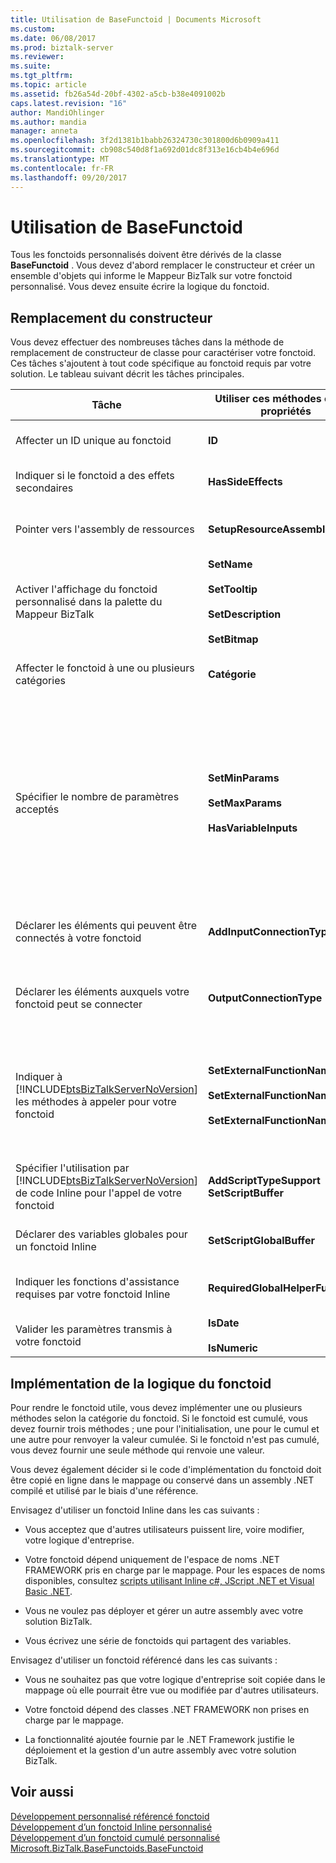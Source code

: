 ```yaml
---
title: Utilisation de BaseFunctoid | Documents Microsoft
ms.custom: 
ms.date: 06/08/2017
ms.prod: biztalk-server
ms.reviewer: 
ms.suite: 
ms.tgt_pltfrm: 
ms.topic: article
ms.assetid: fb26a54d-20bf-4302-a5cb-b38e4091002b
caps.latest.revision: "16"
author: MandiOhlinger
ms.author: mandia
manager: anneta
ms.openlocfilehash: 3f2d1381b1babb26324730c301800d6b0909a411
ms.sourcegitcommit: cb908c540d8f1a692d01dc8f313e16cb4b4e696d
ms.translationtype: MT
ms.contentlocale: fr-FR
ms.lasthandoff: 09/20/2017
---
```

# <a name="using-basefunctoid"></a>Utilisation de BaseFunctoid
Tous les fonctoids personnalisés doivent être dérivés de la classe **BaseFunctoid** . Vous devez d'abord remplacer le constructeur et créer un ensemble d'objets qui informe le Mappeur BizTalk sur votre fonctoid personnalisé. Vous devez ensuite écrire la logique du fonctoid.  
  
## <a name="overriding-the-constructor"></a>Remplacement du constructeur  
 Vous devez effectuer des nombreuses tâches dans la méthode de remplacement de constructeur de classe pour caractériser votre fonctoid. Ces tâches s'ajoutent à tout code spécifique au fonctoid requis par votre solution. Le tableau suivant décrit les tâches principales.  
  
|Tâche|Utiliser ces méthodes ou ces propriétés|Commentaires|  
|----------|-------------------------------------|--------------|  
|Affecter un ID unique au fonctoid|**ID**|Utilisez une valeur supérieure à 6000 qui n'a pas été utilisée. Les valeurs inférieures à 6000 sont réservées aux fonctoids internes.|  
|Indiquer si le fonctoid a des effets secondaires|**HasSideEffects**|Utilisé par le mappeur pour optimiser le code XSLT généré. Cette propriété est définie par défaut sur true.|  
|Pointer vers l'assembly de ressources|**SetupResourceAssembly**|Incluez un fichier de ressources à votre projet. Si la génération avec [!INCLUDE[btsVStudioNoVersion](../includes/btsvstudionoversion-md.md)], l’assembly de ressources doit être **ProjectName.ResourceName**.|  
|Activer l'affichage du fonctoid personnalisé dans la palette du Mappeur BizTalk|**SetName**<br /><br /> **SetTooltip**<br /><br /> **SetDescription**<br /><br /> **SetBitmap**|Utilisez un ID de ressource pointant vers une chaîne pour le nom, l'info-bulle et la description ; utilisez un bitmap de 16 x 16 pixels.|  
|Affecter le fonctoid à une ou plusieurs catégories|**Catégorie**|Classez le fonctoid en utilisant une ou plusieurs valeurs [Microsoft.BizTalk.BaseFunctoids.FunctoidCategory](http://msdn.microsoft.com/library/microsoft.biztalk.basefunctoids.functoidcategory.aspx) .|  
|Spécifier le nombre de paramètres acceptés|**SetMinParams**<br /><br /> **SetMaxParams**<br /><br /> **HasVariableInputs**|Utilisez la méthode **SetMinParams** pour définir le nombre de paramètres requis et la méthode **SetMaxParams** pour définir le nombre de paramètres facultatifs. Respectez les consignes suivantes pour définir ces valeurs :<br /><br /> -Si vous n’avez aucuns paramètres facultatifs, définissez min = max.<br />-Si vous avez des paramètres facultatifs, définissez max = (nombre de paramètres facultatifs - nombre minimal de paramètres).<br />-Si vous souhaitez autoriser des paramètres facultatifs illimités, ne définissez pas max.<br />-Si vous avez un nombre variable d’entrées, ne définissez ne pas min ou max et définissez **HasVariableInputs** = `true`.|  
|Déclarer les éléments qui peuvent être connectés à votre fonctoid|**AddInputConnectionType**|Appelez **AddInputConnectionType** une fois pour chaque [Microsoft.BizTalk.BaseFunctoids.ConnectionType](http://msdn.microsoft.com/library/microsoft.biztalk.basefunctoids.connectiontype.aspx) pris en charge par le fonctoid.|  
|Déclarer les éléments auxquels votre fonctoid peut se connecter|**OutputConnectionType**|Utilisez des valeurs de [Microsoft.BizTalk.BaseFunctoids.ConnectionType](http://msdn.microsoft.com/library/microsoft.biztalk.basefunctoids.connectiontype.aspx) pour indiquer au Mappeur BizTalk les types d'objets qui peuvent recevoir une sortie de votre fonctoid. Utilisez **OR** pour spécifier plusieurs types de connexion.|  
|Indiquer à [!INCLUDE[btsBizTalkServerNoVersion](../includes/btsbiztalkservernoversion-md.md)] les méthodes à appeler pour votre fonctoid|**SetExternalFunctionName**<br /><br /> **SetExternalFunctionName2**<br /><br /> **SetExternalFunctionName3**|Pour les fonctoids cumulés, utilisez **SetExternalFunctionName** pour définir la fonction d'initialisation, **SetExternalFunctionName2** pour définir la fonction de cumul et **SetExternalFunctionName3** pour spécifier la fonction qui renvoie la valeur cumulée. Pour les fonctoids non cumulés, utilisez **SetExternalFunctionName** pour définir la méthode du fonctoid.|  
|Spécifier l'utilisation par [!INCLUDE[btsBizTalkServerNoVersion](../includes/btsbiztalkservernoversion-md.md)] de code Inline pour l'appel de votre fonctoid|**AddScriptTypeSupport SetScriptBuffer**|Appelez **AddScriptTypeSupport** avec [Microsoft.BizTalk.BaseFunctoids.ScriptType](http://msdn.microsoft.com/library/microsoft.biztalk.basefunctoids.scripttype.aspx) pour activer le code Inline. Appelez **SetScriptBuffer** pour transmettre le code à utiliser pour le fonctoid. Ce code sera copié dans le mappage.|  
|Déclarer des variables globales pour un fonctoid Inline|**SetScriptGlobalBuffer**|Toutes les déclarations effectuées seront visibles par les autres scripts Inline inclus dans le mappage.|  
|Indiquer les fonctions d'assistance requises par votre fonctoid Inline|**RequiredGlobalHelperFunctions**|Utilisez des valeurs de l'énumération **InlineGlobalHelperFunction** pour spécifier les fonctions d'assistance requises. Utilisez **OR** pour spécifier plusieurs fonctions d'assistance.|  
|Valider les paramètres transmis à votre fonctoid|**IsDate**<br /><br /> **IsNumeric**|Ces fonctions fournissent une réponse vrai/faux sans générer d'exception.|  
  
## <a name="implementing-functoid-logic"></a>Implémentation de la logique du fonctoid  
 Pour rendre le fonctoid utile, vous devez implémenter une ou plusieurs méthodes selon la catégorie du fonctoid. Si le fonctoid est cumulé, vous devez fournir trois méthodes ; une pour l'initialisation, une pour le cumul et une autre pour renvoyer la valeur cumulée. Si le fonctoid n'est pas cumulé, vous devez fournir une seule méthode qui renvoie une valeur.  
  
 Vous devez également décider si le code d'implémentation du fonctoid doit être copié en ligne dans le mappage ou conservé dans un assembly .NET compilé et utilisé par le biais d'une référence.  
  
 Envisagez d'utiliser un fonctoid Inline dans les cas suivants :  
  
-   Vous acceptez que d'autres utilisateurs puissent lire, voire modifier, votre logique d'entreprise.  
  
-   Votre fonctoid dépend uniquement de l'espace de noms .NET FRAMEWORK pris en charge par le mappage. Pour les espaces de noms disponibles, consultez [scripts utilisant Inline c#, JScript .NET et Visual Basic .NET](../core/scripting-using-inline-csharp-jscript-net-and-visual-basic-net.md).  
  
-   Vous ne voulez pas déployer et gérer un autre assembly avec votre solution BizTalk.  
  
-   Vous écrivez une série de fonctoids qui partagent des variables.  
  
 Envisagez d'utiliser un fonctoid référencé dans les cas suivants :  
  
-   Vous ne souhaitez pas que votre logique d'entreprise soit copiée dans le mappage où elle pourrait être vue ou modifiée par d'autres utilisateurs.  
  
-   Votre fonctoid dépend des classes .NET FRAMEWORK non prises en charge par le mappage.  
  
-   La fonctionnalité ajoutée fournie par le .NET Framework justifie le déploiement et la gestion d'un autre assembly avec votre solution BizTalk.  
  
## <a name="see-also"></a>Voir aussi  
 [Développement personnalisé référencé fonctoid](../core/developing-a-custom-referenced-functoid.md)   
 [Développement d’un fonctoid Inline personnalisé](../core/developing-a-custom-inline-functoid.md)   
 [Développement d’un fonctoid cumulé personnalisé](../core/developing-a-custom-cumulative-functoid.md)   
 [Microsoft.BizTalk.BaseFunctoids.BaseFunctoid](http://msdn.microsoft.com/library/Microsoft.BizTalk.BaseFunctoids.BaseFunctoid.aspx)